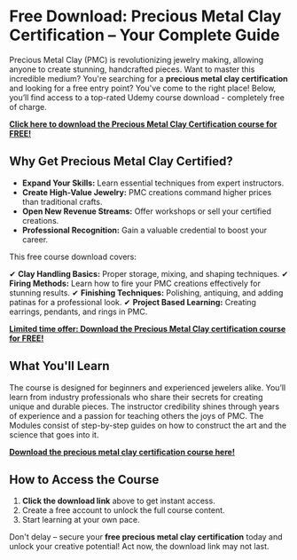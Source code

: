 # Free Download: Precious Metal Clay Certification – Your Complete Guide

Precious Metal Clay (PMC) is revolutionizing jewelry making, allowing anyone to create stunning, handcrafted pieces. Want to master this incredible medium? You're searching for a **precious metal clay certification** and looking for a free entry point? You've come to the right place! Below, you’ll find access to a top-rated Udemy course download - completely free of charge.

[**Click here to download the Precious Metal Clay Certification course for FREE!**](https://udemywork.com/precious-metal-clay-certification)

## Why Get Precious Metal Clay Certified?

*   **Expand Your Skills:** Learn essential techniques from expert instructors.
*   **Create High-Value Jewelry:** PMC creations command higher prices than traditional crafts.
*   **Open New Revenue Streams:** Offer workshops or sell your certified creations.
*   **Professional Recognition:** Gain a valuable credential to boost your career.

This free course download covers:

✔ **Clay Handling Basics:** Proper storage, mixing, and shaping techniques.
✔ **Firing Methods:** Learn how to fire your PMC creations effectively for stunning results.
✔ **Finishing Techniques:** Polishing, antiquing, and adding patinas for a professional look.
✔ **Project Based Learning:** Creating earrings, pendants, and rings in PMC.

[**Limited time offer: Download the Precious Metal Clay certification course for FREE!**](https://udemywork.com/precious-metal-clay-certification)

## What You'll Learn

The course is designed for beginners and experienced jewelers alike. You’ll learn from industry professionals who share their secrets for creating unique and durable pieces. The instructor credibility shines through years of experience and a passion for teaching others the joys of PMC. The Modules consist of step-by-step guides on how to construct the art and the science that goes into it.

[**Download the precious metal clay certification course here!**](https://udemywork.com/precious-metal-clay-certification)

## How to Access the Course

1.  **Click the download link** above to get instant access.
2.  Create a free account to unlock the full course content.
3.  Start learning at your own pace.

Don't delay – secure your **free precious metal clay certification** today and unlock your creative potential! Act now, the download link may not last.
